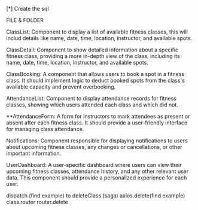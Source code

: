  [*] Create the sql 
 





 FILE & FOLDER 

 
ClassList: Component to display a list of available fitness classes, this will includ details like name, date, time, location, instructor, and available spots.

ClassDetail: Component to show detailed information about a specific fitness class, providing a more in-depth view of the class, including its name, date, time, location, instructor, and available spots.

ClassBooking: A component that allows users to book a spot in a fitness class. It should implement logic to deduct booked spots from the class's available capacity and prevent overbooking.

AttendanceList: Component to display attendance records for fitness classes, showing which users attended each class and which did not.

**AttendanceForm: A form for instructors to mark attendees as present or absent after each fitness class. It should provide a user-friendly interface for managing class attendance.

Notifications: Component responsible for displaying notifications to users about upcoming fitness classes, any changes or cancellations, or other important information.

UserDashboard: A user-specific dashboard where users can view their upcoming fitness classes, attendance history, and any other relevant user data. This component should provide a personalized experience for each user.

dispatch (find example)
to
deleteClass (saga)
   axios.delete(find example)
class.router
  router.delete
